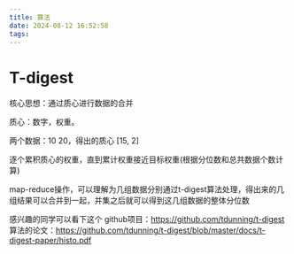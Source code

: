 ```yaml
---
title: 算法
date: 2024-08-12 16:52:58
tags:
---
```


# T-digest

核心思想：通过质心进行数据的合并

质心：数字，权重。

两个数据：10 20，得出的质心 [15, 2]

逐个累积质心的权重，直到累计权重接近目标权重(根据分位数和总共数据个数计算)

map-reduce操作，可以理解为几组数据分别通过t-digest算法处理，得出来的几组结果可以合并到一起，并集之后就可以得到这几组数据的整体分位数

感兴趣的同学可以看下这个
github项目：https://github.com/tdunning/t-digest
算法的论文：https://github.com/tdunning/t-digest/blob/master/docs/t-digest-paper/histo.pdf
